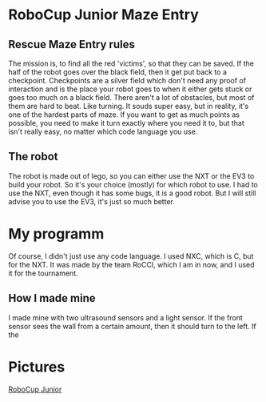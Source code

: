 # RoboCup Junior Maze Entry

## Rescue Maze Entry rules
The mission is, to find all the red 'victims', so that they can be saved. If the half of the robot goes over the black field, then it get put back to a checkpoint. Checkpoints are a silver field which don't need any proof of interaction and is the place your robot goes to when it either gets stuck or goes too much on a black field. There aren't a lot of obstacles, but most of them are hard to beat. Like turning. It souds super easy, but in reality, it's one of the hardest parts of maze. If you want to get as much points as possible, you need to make it turn exactly where you need it to, but that isn't really easy, no matter which code language you use.

## The robot
The robot is made out of lego, so you can either use the NXT or the EV3 to build your robot. So it's your choice (mostly) for which robot to use. I had to use the NXT, even though it has some bugs, it is a good robot. But I will still advise you to use the EV3, it's just so much better.

# My programm
Of course, I didn't just use any code language. I used NXC, which is C, but for the NXT. It was made by the team RoCCI, which I am in now, and I used it for the tournament. 

## How I made mine
I made mine with two ultrasound sensors and a light sensor. If the front sensor sees the wall from a certain amount, then it should turn to the left. If the 


# Pictures
[RoboCup Junior](https://robocup.rocci.net/images/robocup/2024/teilnehmer/DSC04224.JPG)
